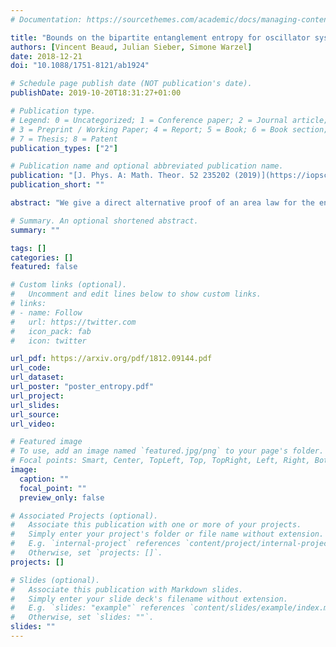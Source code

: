 ```yaml
---
# Documentation: https://sourcethemes.com/academic/docs/managing-content/

title: "Bounds on the bipartite entanglement entropy for oscillator systems with or without disorder"
authors: [Vincent Beaud, Julian Sieber, Simone Warzel]
date: 2018-12-21
doi: "10.1088/1751-8121/ab1924"

# Schedule page publish date (NOT publication's date).
publishDate: 2019-10-20T18:31:27+01:00

# Publication type.
# Legend: 0 = Uncategorized; 1 = Conference paper; 2 = Journal article;
# 3 = Preprint / Working Paper; 4 = Report; 5 = Book; 6 = Book section;
# 7 = Thesis; 8 = Patent
publication_types: ["2"]

# Publication name and optional abbreviated publication name.
publication: "[J. Phys. A: Math. Theor. 52 235202 (2019)](https://iopscience.iop.org/article/10.1088/1751-8121/ab1924)"
publication_short: ""

abstract: "We give a direct alternative proof of an area law for the entanglement entropy of the ground state of disordered oscillator systems---a result due to Nachtergaele, Sims and Stolz. Instead of studying the logarithmic negativity, we invoke the explicit formula for the entanglement entropy of Gaussian states to derive the upper bound. We also contrast this area law in the disordered case with divergent lower bounds on the entanglement entropy of the ground state of one-dimensional ordered oscillator chains."

# Summary. An optional shortened abstract.
summary: ""

tags: []
categories: []
featured: false

# Custom links (optional).
#   Uncomment and edit lines below to show custom links.
# links:
# - name: Follow
#   url: https://twitter.com
#   icon_pack: fab
#   icon: twitter

url_pdf: https://arxiv.org/pdf/1812.09144.pdf
url_code:
url_dataset:
url_poster: "poster_entropy.pdf"
url_project:
url_slides:
url_source:
url_video:

# Featured image
# To use, add an image named `featured.jpg/png` to your page's folder. 
# Focal points: Smart, Center, TopLeft, Top, TopRight, Left, Right, BottomLeft, Bottom, BottomRight.
image:
  caption: ""
  focal_point: ""
  preview_only: false

# Associated Projects (optional).
#   Associate this publication with one or more of your projects.
#   Simply enter your project's folder or file name without extension.
#   E.g. `internal-project` references `content/project/internal-project/index.md`.
#   Otherwise, set `projects: []`.
projects: []

# Slides (optional).
#   Associate this publication with Markdown slides.
#   Simply enter your slide deck's filename without extension.
#   E.g. `slides: "example"` references `content/slides/example/index.md`.
#   Otherwise, set `slides: ""`.
slides: ""
---
```

